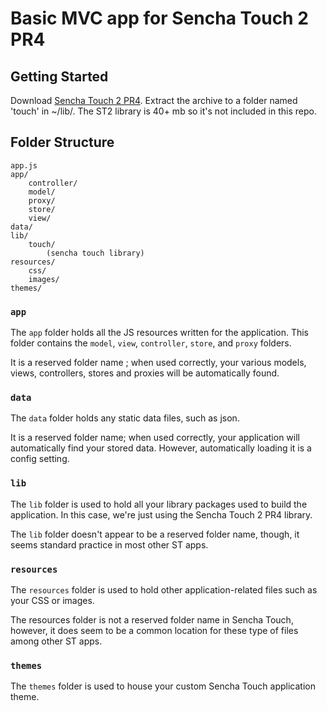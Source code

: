 # Basic MVC app for Sencha Touch 2 PR4

## Getting Started

Download [Sencha Touch 2 PR4][sencha_pr4]. Extract the archive to a folder named 'touch' in ~/lib/. The ST2 library is 40+ mb so it's not included in this repo.

## Folder Structure

    app.js
    app/
        controller/
        model/
        proxy/
        store/
        view/
    data/
    lib/
        touch/
            (sencha touch library)
    resources/
        css/
        images/
    themes/



### `app`

The `app` folder holds all the JS resources written for the application. This folder contains the `model`, `view`, `controller`, `store`, and `proxy` folders.

It is a reserved folder name ; when used correctly, your various models, views, controllers, stores and proxies will be automatically found.

### `data`

The `data` folder holds any static data files, such as json. 

It is a reserved folder name; when used correctly, your application will automatically find your stored data. However, automatically loading it is a config setting.

### `lib`

The `lib` folder is used to hold all your library packages used to build the application. In this case, we're just using the Sencha Touch 2 PR4 library.

The `lib` folder doesn't appear to be a reserved folder name, though, it seems standard practice in most other ST apps.

### `resources`

The `resources` folder is used to hold other application-related files such as your CSS or images.

The resources folder is not a reserved folder name in Sencha Touch, however, it does seem to be a common location for these type of files among other ST apps.

### `themes`

The `themes` folder is used to house your custom Sencha Touch application theme.

[sencha_pr4]: http://cdn.sencha.io/touch/sencha-touch-2.0.0-pr4.zip